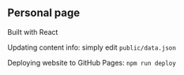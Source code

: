 ## Personal page
Built with React

Updating content info: simply edit `public/data.json`

Deploying website to GitHub Pages: `npm run deploy`

